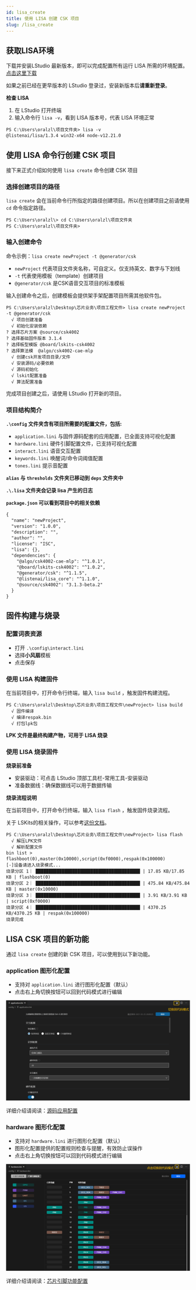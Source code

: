 ```yaml
---
id: lisa_create
title: 使用 LISA 创建 CSK 项目
slug: /lisa_create
---
```


## 获取LISA环境

下载并安装LStudio 最新版本，即可以完成配置所有运行 LISA 所需的环境配置。[点击这里下载](https://castor.iflyos.cn/castor/v3/lstudio/download)


如果之前已经在更早版本的 LStudio 登录过，安装新版本后**请重新登录**。


**检查 LISA**
1. 在 LStudio 打开终端
2. 输入命令行 `lisa -v`，看到 LISA 版本号，代表 LISA 环境正常
```shell
PS C:\Users\oralzl\项目文件夹> lisa -v
@listenai/lisa/1.3.4 win32-x64 node-v12.21.0
```

## 使用 LISA 命令行创建 CSK 项目

接下来正式介绍如何使用  `lisa create` 命令创建 CSK 项目

### 选择创建项目的路径 

`lisa create` 会在当前命令行所指定的路径创建项目。所以在创建项目之前请使用 `cd` 命令指定路径。

```shell
PS C:\Users\oralzl\> cd C:\Users\oralzl\项目文件夹
PS C:\Users\oralzl\项目文件夹> 
```

### 输入创建命令

命令示例：`lisa create newProject -t @generator/csk`

- `newProject` 代表项目文件夹名称，可自定义。仅支持英文、数字与下划线
- `-t` 代表使用模板（template）创建项目
- `@generator/csk` 是CSK语音交互项目的标准模板

输入创建命令之后，创建模板会提供架手架配置项目所需其他软件包。

```shell
PS C:\Users\oralzl\Desktop\芯片业务\项目工程文件> lisa create newProject -t @generator/csk
  √ 项目创建准备
  √ 初始化安装依赖
? 选择芯片方案 @source/csk4002
? 选择基础固件版本 3.1.4
? 选择板型模版 @board/lskits-csk4002
? 选择算法模  @algo/csk4002-cae-mlp
  √ 创建csk开发项目目录/文件
  √ 安装源码/必要依赖
  √ 源码初始化
  √ lskit配置准备
  √ 算法配置准备
```

完成项目创建之后，请使用 LStudio 打开新的项目。

### 项目结构简介

 **`.\config` 文件夹含有项目所需要的配置文件，包括:**
- `application.lini` 与固件源码配套的应用配置，已全面支持可视化配置
- `hardware.lini` 硬件引脚配置文件，已支持可视化配置
- `interact.lini` 语音交互配置
- `keywords.lini` 唤醒词/命令词阈值配置
- `tones.lini` 提示音配置

**`alias` 与 `thresholds` 文件夹已移动到 `deps` 文件夹中**

**`.\.lisa` 文件夹会记录 lisa 产生的日志**

**`package.json` 可以看到项目中的相关依赖**
```
{
  "name": "newProject",
  "version": "1.0.0",
  "description": "",
  "author": "",
  "license": "ISC",
  "lisa": {},
  "dependencies": {
    "@algo/csk4002-cae-mlp": "^1.0.1",
    "@board/lskits-csk4002": "^1.0.2",
    "@generator/csk": "^1.1.5",
    "@listenai/lisa_core": "^1.1.0",
    "@source/csk4002": "3.1.3-beta.2"
  }
}
```

## 固件构建与烧录

### 配置词表资源

- 打开 `.\config\interact.lini`
- 选择**小风扇**模板
- 点击保存

### 使用 LISA 构建固件

在当前项目中，打开命令行终端，输入 `lisa build` ，触发固件构建流程。

```shell
PS C:\Users\oralzl\Desktop\芯片业务\项目工程文件\newProject> lisa build
  √ 固件编译
  √ 编译respak.bin
  √ 打包lpk包
```

**LPK 文件是最终构建产物，可用于 LISA 烧录**

### 使用 LISA 烧录固件

**烧录前准备**
- 安装驱动：可点击 LStudio 顶部工具栏-常用工具-安装驱动
- 准备数据线：确保数据线可以用于数据传输


**烧录流程说明**

在当前项目中，打开命令行终端，输入 `lisa flash` ，触发固件烧录流程。

关于 LSKits的相关操作，可以参考[这份文档](https://open.listenai.com/getting_start#25-%E5%9B%BA%E4%BB%B6%E7%83%A7%E5%BD%95)。

```shell
PS C:\Users\oralzl\Desktop\芯片业务\项目工程文件\newProject> lisa flash
  √ 解压LPK文件
  √ 解析配置文件
bin list > flashboot(0),master(0x10000),script(0xf0000),respak(0x100000)
[-]设备请进入烧录模式...
烧录分区 1｜ ████████████████████████████████████████ | 17.85 KB/17.85 KB | flashboot(0)
烧录分区 2｜ ████████████████████████████████████████ | 475.84 KB/475.84 KB | master(0x10000)
烧录分区 3｜ ████████████████████████████████████████ | 3.91 KB/3.91 KB | script(0xf0000)
烧录分区 4｜ ████████████████████████████████████████ | 4370.25 KB/4370.25 KB | respak(0x100000)
烧录完成
```

## LISA CSK 项目的新功能

通过 `lisa create` 创建的新 CSK 项目，可以使用到以下新功能。

### application 图形化配置

- 支持对 `application.lini` 进行图形化配置（默认）
- 点击右上角切换按钮可以回到代码模式进行编辑

![](./files/lisa_create/application.png)

详细介绍请阅读：[源码应用配置](/config_application)


### hardware 图形化配置

- 支持对 `hardware.lini` 进行图形化配置（默认）
- 图形化配置提供的配置规则检查与提醒，有效防止误操作
- 点击右上角切换按钮可以回到代码模式进行编辑

![](./files/lisa_create/hardware.png)

详细介绍请阅读：[芯片引脚功能配置](/config_hardware)
















